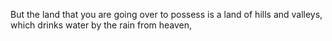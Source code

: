 But the land that you are going over to possess is a land of hills and valleys, which drinks water by the rain from heaven,
